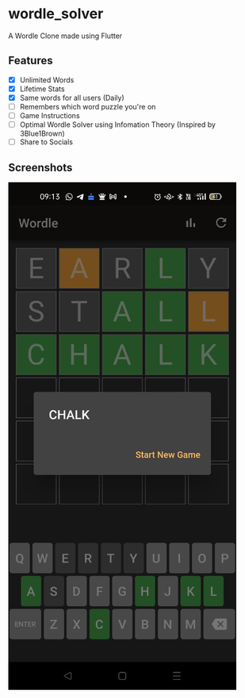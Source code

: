 # wordle_solver

A Wordle Clone made using Flutter

## Features
- [x] Unlimited Words
- [x] Lifetime Stats
- [x] Same words for all users (Daily)
- [ ] Remembers which word puzzle you're on
- [ ] Game Instructions
- [ ] Optimal Wordle Solver using Infomation Theory (Inspired by 3Blue1Brown)
- [ ] Share to Socials

## Screenshots
![Screen1](/screenshots/screen1.jpg?raw=true "Game Screen")
